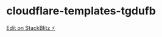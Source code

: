 # cloudflare-templates-tgdufb

[Edit on StackBlitz ⚡️](https://stackblitz.com/edit/cloudflare-templates-tgdufb)